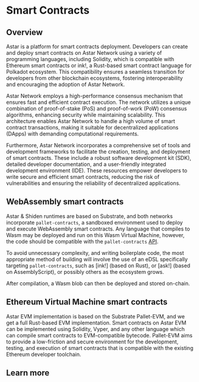 # Smart Contracts

## Overview

Astar is a platform for smart contracts deployment.  Developers can create and deploy smart contracts on Astar Network using a variety of programming languages, including Solidity, which is compatible with Ethereum smart contracts or ink!, a Rust-based smart contract language for Polkadot ecosystem. This compatibility ensures a seamless transition for developers from other blockchain ecosystems, fostering interoperability and encouraging the adoption of Astar Network. 


Astar Network employs a high-performance consensus mechanism that ensures fast and efficient contract execution. The network utilizes a unique combination of proof-of-stake (PoS) and proof-of-work (PoW) consensus algorithms, enhancing security while maintaining scalability. This architecture enables Astar Network to handle a high volume of smart contract transactions, making it suitable for decentralized applications (DApps) with demanding computational requirements.

Furthermore, Astar Network incorporates a comprehensive set of tools and development frameworks to facilitate the creation, testing, and deployment of smart contracts. These include a robust software development kit (SDK), detailed developer documentation, and a user-friendly integrated development environment (IDE). These resources empower developers to write secure and efficient smart contracts, reducing the risk of vulnerabilities and ensuring the reliability of decentralized applications.


## WebAssembly smart contracts
Astar & Shiden runtimes are based on Substrate, and both networks incorporate `pallet-contracts`, a sandboxed environment used to deploy and execute WebAssembly smart contracts. Any language that compiles to Wasm may be deployed and run on this Wasm Virtual Machine, however, the code should be compatible with the `pallet-contracts` [API](https://docs.rs/pallet-contracts/latest/pallet_contracts/api_doc/trait.Current.html).

To avoid unnecessary complexity, and writing boilerplate code, the most appropriate method of building will involve the use of an eDSL specifically targeting `pallet-contracts`, such as [ink!] (based on Rust), or [ask!] (based on AssemblyScript), or possibly others as the ecosystem grows.

After compilation, a Wasm blob can then be deployed and stored on-chain.

## Ethereum Virtual Machine smart contracts
Astar EVM implementation is based on the Substrate Pallet-EVM, and we get a full Rust-based EVM implementation. 
Smart contracts on Astar EVM can be implemented using Solidity, Vyper, and any other language which can compile smart contracts to EVM-compatible bytecode. Pallet-EVM aims to provide a low-friction and secure environment for the development, testing, and execution of smart contracts that is compatible with the existing Ethereum developer toolchain.

## Learn more


